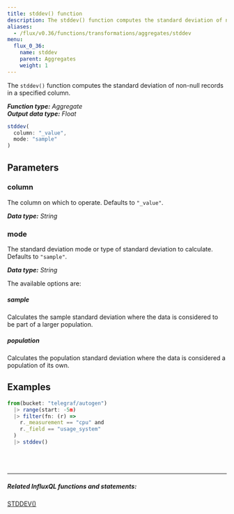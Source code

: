 ```yaml
---
title: stddev() function
description: The stddev() function computes the standard deviation of non-null records in a specified column.
aliases:
  - /flux/v0.36/functions/transformations/aggregates/stddev
menu:
  flux_0_36:
    name: stddev
    parent: Aggregates
    weight: 1
---
```


The `stddev()` function computes the standard deviation of non-null records in a specified column.

_**Function type:** Aggregate_  
_**Output data type:** Float_

```js
stddev(
  column: "_value",
  mode: "sample"
)
```

## Parameters

### column
The column on which to operate.
Defaults to `"_value"`.

_**Data type:** String_

### mode
The standard deviation mode or type of standard deviation to calculate.
Defaults to `"sample"`.

_**Data type:** String_

The available options are:

##### sample
Calculates the sample standard deviation where the data is considered to be part of a larger population.

##### population
Calculates the population standard deviation where the data is considered a population of its own.

## Examples
```js
from(bucket: "telegraf/autogen")
  |> range(start: -5m)
  |> filter(fn: (r) =>
    r._measurement == "cpu" and
    r._field == "usage_system"
  )
  |> stddev()
```

<hr style="margin-top:4rem"/>

##### Related InfluxQL functions and statements:
[STDDEV()](/influxdb/latest/query_language/functions/#stddev)  
